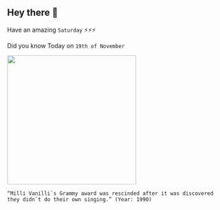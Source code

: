 ## Hey there 👋
Have an amazing `Saturday` ⚡⚡⚡

Did you know Today on `19th of November`
 
 [<img src="https://upload.wikimedia.org/wikipedia/commons/7/7d/Milli_Vanilli_and_C._Michael_Greene.jpg" width="300" />](https://en.wikipedia.org/wiki/Milli_Vanilli) 
 ```
“Milli Vanilli`s Grammy award was rescinded after it was discovered they didn`t do their own singing.” (Year: 1990)
```
